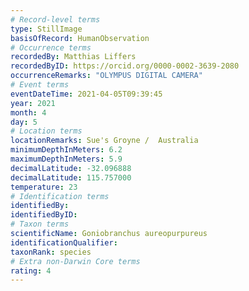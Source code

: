 ```yaml
---
# Record-level terms
type: StillImage
basisOfRecord: HumanObservation
# Occurrence terms
recordedBy: Matthias Liffers
recordedByID: https://orcid.org/0000-0002-3639-2080
occurrenceRemarks: "OLYMPUS DIGITAL CAMERA"
# Event terms
eventDateTime: 2021-04-05T09:39:45
year: 2021
month: 4
day: 5
# Location terms
locationRemarks: Sue's Groyne /  Australia
minimumDepthInMeters: 6.2
maximumDepthInMeters: 5.9
decimalLatitude: -32.096888
decimalLatitude: 115.757000
temperature: 23
# Identification terms
identifiedBy: 
identifiedByID: 
# Taxon terms
scientificName: Goniobranchus aureopurpureus
identificationQualifier: 
taxonRank: species
# Extra non-Darwin Core terms
rating: 4
---
```

